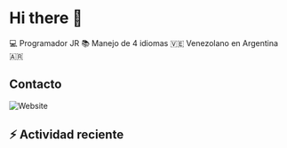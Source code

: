 # Hi there 👋

:computer: Programador JR
:books: Manejo de 4 idiomas
🇻🇪 Venezolano en Argentina 🇦🇷

## Contacto

![Website](https://github.com/carlosrios23)

## ⚡ Actividad reciente

<!--RECENT_ACTIVITY:start-->
<!--RECENT_ACTIVITY:last_update-->
